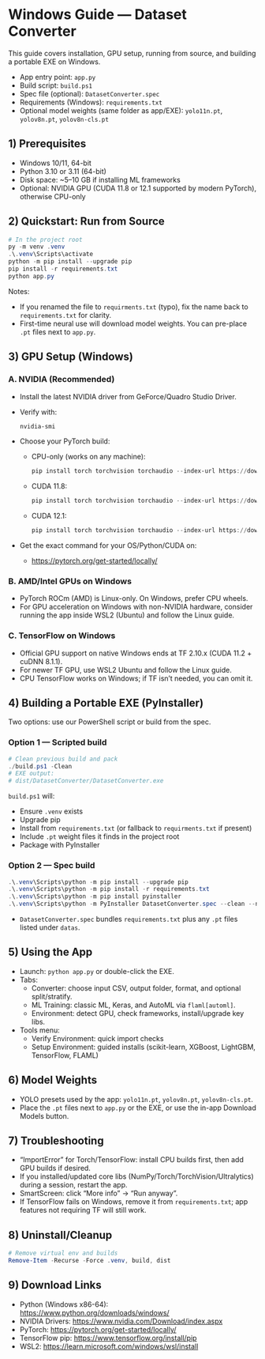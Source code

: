 # Windows Guide — Dataset Converter

This guide covers installation, GPU setup, running from source, and building a portable EXE on Windows.

- App entry point: `app.py`
- Build script: `build.ps1`
- Spec file (optional): `DatasetConverter.spec`
- Requirements (Windows): `requirements.txt`
- Optional model weights (same folder as app/EXE): `yolo11n.pt`, `yolov8n.pt`, `yolov8n-cls.pt`

## 1) Prerequisites

- Windows 10/11, 64-bit
- Python 3.10 or 3.11 (64-bit)
- Disk space: ~5–10 GB if installing ML frameworks
- Optional: NVIDIA GPU (CUDA 11.8 or 12.1 supported by modern PyTorch), otherwise CPU-only

## 2) Quickstart: Run from Source

```powershell
# In the project root
py -m venv .venv
.\.venv\Scripts\activate
python -m pip install --upgrade pip
pip install -r requirements.txt
python app.py
```

Notes:

- If you renamed the file to `requirments.txt` (typo), fix the name back to `requirements.txt` for clarity.
- First-time neural use will download model weights. You can pre-place `.pt` files next to `app.py`.

## 3) GPU Setup (Windows)

### A. NVIDIA (Recommended)

- Install the latest NVIDIA driver from GeForce/Quadro Studio Driver.
- Verify with:

  ```powershell
  nvidia-smi
  ```

- Choose your PyTorch build:
  - CPU-only (works on any machine):

    ```powershell
    pip install torch torchvision torchaudio --index-url https://download.pytorch.org/whl/cpu
    ```

  - CUDA 11.8:

    ```powershell
    pip install torch torchvision torchaudio --index-url https://download.pytorch.org/whl/cu118
    ```

  - CUDA 12.1:

    ```powershell
    pip install torch torchvision torchaudio --index-url https://download.pytorch.org/whl/cu121
    ```

- Get the exact command for your OS/Python/CUDA on:
  - <https://pytorch.org/get-started/locally/>

### B. AMD/Intel GPUs on Windows

- PyTorch ROCm (AMD) is Linux-only. On Windows, prefer CPU wheels.
- For GPU acceleration on Windows with non-NVIDIA hardware, consider running the app inside WSL2 (Ubuntu) and follow the Linux guide.

### C. TensorFlow on Windows

- Official GPU support on native Windows ends at TF 2.10.x (CUDA 11.2 + cuDNN 8.1.1).
- For newer TF GPU, use WSL2 Ubuntu and follow the Linux guide.
- CPU TensorFlow works on Windows; if TF isn’t needed, you can omit it.

## 4) Building a Portable EXE (PyInstaller)

Two options: use our PowerShell script or build from the spec.

### Option 1 — Scripted build

```powershell
# Clean previous build and pack
./build.ps1 -Clean
# EXE output:
# dist/DatasetConverter/DatasetConverter.exe
```

`build.ps1` will:

- Ensure `.venv` exists
- Upgrade pip
- Install from `requirements.txt` (or fallback to `requirments.txt` if present)
- Include `.pt` weight files it finds in the project root
- Package with PyInstaller

### Option 2 — Spec build

```powershell
.\.venv\Scripts\python -m pip install --upgrade pip
.\.venv\Scripts\python -m pip install -r requirements.txt
.\.venv\Scripts\python -m pip install pyinstaller
.\.venv\Scripts\python -m PyInstaller DatasetConverter.spec --clean --noconfirm
```

- `DatasetConverter.spec` bundles `requirements.txt` plus any `.pt` files listed under `datas`.

## 5) Using the App

- Launch: `python app.py` or double-click the EXE.
- Tabs:
  - Converter: choose input CSV, output folder, format, and optional split/stratify.
  - ML Training: classic ML, Keras, and AutoML via `flaml[automl]`.
  - Environment: detect GPU, check frameworks, install/upgrade key libs.
- Tools menu:
  - Verify Environment: quick import checks
  - Setup Environment: guided installs (scikit-learn, XGBoost, LightGBM, TensorFlow, FLAML)

## 6) Model Weights

- YOLO presets used by the app: `yolo11n.pt`, `yolov8n.pt`, `yolov8n-cls.pt`.
- Place the `.pt` files next to `app.py` or the EXE, or use the in-app Download Models button.

## 7) Troubleshooting

- “ImportError” for Torch/TensorFlow: install CPU builds first, then add GPU builds if desired.
- If you installed/updated core libs (NumPy/Torch/TorchVision/Ultralytics) during a session, restart the app.
- SmartScreen: click “More info” → “Run anyway”.
- If TensorFlow fails on Windows, remove it from `requirements.txt`; app features not requiring TF will still work.

## 8) Uninstall/Cleanup

```powershell
# Remove virtual env and builds
Remove-Item -Recurse -Force .venv, build, dist
```

## 9) Download Links

- Python (Windows x86-64): <https://www.python.org/downloads/windows/>
- NVIDIA Drivers: <https://www.nvidia.com/Download/index.aspx>
- PyTorch: <https://pytorch.org/get-started/locally/>
- TensorFlow pip: <https://www.tensorflow.org/install/pip>
- WSL2: <https://learn.microsoft.com/windows/wsl/install>
